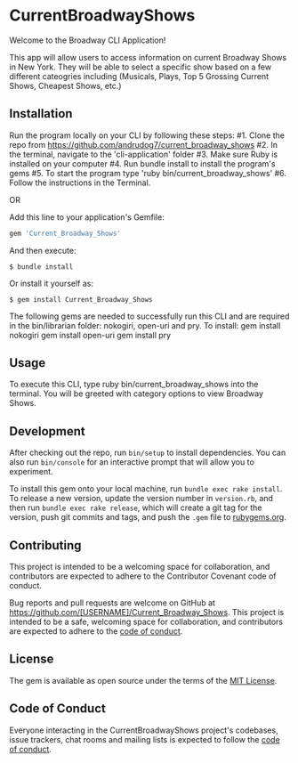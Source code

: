 # CurrentBroadwayShows

Welcome to the Broadway CLI Application!

This app will allow users to access information on current Broadway Shows in New York.  They will be able to select a specific show based on a few different cateogries including (Musicals, Plays, Top 5 Grossing Current Shows, Cheapest Shows, etc.)

## Installation

Run the program locally on your CLI by following these steps:
#1. Clone the repo from https://github.com/andrudog7/current_broadway_shows
#2. In the terminal, navigate to the 'cli-application' folder
#3. Make sure Ruby is installed on your computer
#4. Run bundle install to install the program's gems
#5. To start the program type 'ruby bin/current_broadway_shows'
#6. Follow the instructions in the Terminal.

OR 

Add this line to your application's Gemfile:

```ruby
gem 'Current_Broadway_Shows'
```

And then execute:

    $ bundle install

Or install it yourself as:

    $ gem install Current_Broadway_Shows

The following gems are needed to successfully run this CLI and are required in the bin/librarian folder: nokogiri, open-uri and pry.
To install:
gem install nokogiri
gem install open-uri
gem install pry

## Usage

To execute this CLI, type ruby bin/current_broadway_shows into the terminal. You will be greeted with category options to view Broadway Shows.

## Development

After checking out the repo, run `bin/setup` to install dependencies. You can also run `bin/console` for an interactive prompt that will allow you to experiment.

To install this gem onto your local machine, run `bundle exec rake install`. To release a new version, update the version number in `version.rb`, and then run `bundle exec rake release`, which will create a git tag for the version, push git commits and tags, and push the `.gem` file to [rubygems.org](https://rubygems.org).

## Contributing

This project is intended to be a welcoming space for collaboration, and contributors are expected to adhere to the Contributor Covenant code of conduct.

Bug reports and pull requests are welcome on GitHub at https://github.com/[USERNAME]/Current_Broadway_Shows. This project is intended to be a safe, welcoming space for collaboration, and contributors are expected to adhere to the [code of conduct](https://github.com/[USERNAME]/Current_Broadway_Shows/blob/master/CODE_OF_CONDUCT.md).

## License

The gem is available as open source under the terms of the [MIT License](https://opensource.org/licenses/MIT).

## Code of Conduct

Everyone interacting in the CurrentBroadwayShows project's codebases, issue trackers, chat rooms and mailing lists is expected to follow the [code of conduct](https://github.com/[USERNAME]/Current_Broadway_Shows/blob/master/CODE_OF_CONDUCT.md).
